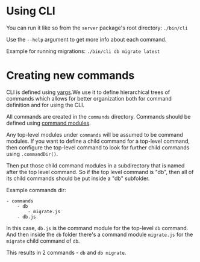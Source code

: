 # Using CLI

You can run it like so from the `server` package's root directory: `./bin/cli`

Use the `--help` argument to get more info about each command.

Example for running migrations: `./bin/cli db migrate latest`

# Creating new commands

CLI is defined using [yargs](https://yargs.js.org/).We use it to define hierarchical trees of commands which allows for better organization both for command definition and for using the CLI.

All commands are created in the `commands` directory. Commands should be defined using [command modules](https://github.com/yargs/yargs/blob/main/docs/advanced.md#providing-a-command-module).

Any top-level modules under `commands` will be assumed to be command modules. If you want to define a child command for a top-level command, then configure the top-level command to look for further child commands using `.commandDir()`.

Then put those child command modules in a subdirectory that is named after the top level command. So if the top level command is "db", then all of its child commands should be put inside a "db" subfolder.

Example commands dir:

```
- commands
    - db
        - migrate.js
    - db.js
```

In this case, `db.js` is the command module for the top-level `db` command. And then inside the `db` folder there's a command module `migrate.js` for the `migrate` child command of `db`.

This results in 2 commands - `db` and `db migrate`.
